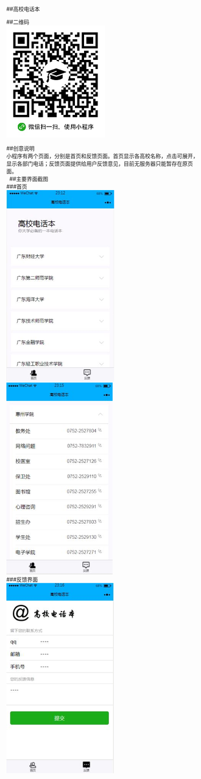 ##高校电话本<br>

##二维码<br>
![image](https://github.com/wagez/images/blob/master/6/erweima.jpg)<br>
 
##创意说明<br>
小程序有两个页面，分别是首页和反馈页面。首页显示各高校名称，点击可展开，显示各部门电话；反馈页面提供给用户反馈意见，目前无服务器只能暂存在原页面。<br>
 
##主要界面截图<br>
###首页<br>
![image](https://github.com/wagez/images/blob/master/6/shouye.JPG)<br>
![image](https://github.com/wagez/images/blob/master/6/zhankai.JPG)<br>
###反馈界面<br>
![image](https://github.com/wagez/images/blob/master/6/fankui.JPG)<br>
